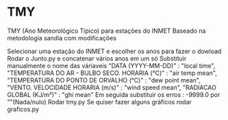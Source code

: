 # TMY
TMY (Ano Meteorológico Típico) para estações do INMET
Baseado na metodologia sandia com modificações

Selecionar uma estação do INMET e escolher os anos para fazer o dowload
Rodar o Junto.py e concatenar vários anos em um só
Substituir manualmente o nome das váriaveis
    "DATA (YYYY-MM-DD)"                    : "local time",
    "TEMPERATURA DO AR - BULBO SECO. HORARIA (°C)"       : "air temp mean",
    "TEMPERATURA DO PONTO DE ORVALHO (°C)"      : "dew point mean",
    "VENTO. VELOCIDADE HORARIA (m/s)"      : "wind speed mean",
    "RADIACAO GLOBAL (KJ/m²)"  : "ghi mean"
Em seguida substituir os erros : -9999.0 por ""(Nada/nulo)
Rodar tmy.py
Se quiser fazer alguns gráficos rodar graficos.py
